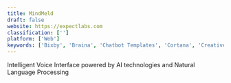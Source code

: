 ```yaml
---
title: MindMeld
draft: false 
website: https://expectlabs.com
classification: ['']
platform: ['Web']
keywords: ['Bixby', 'Braina', 'Chatbot Templates', 'Cortana', 'CreativeVirtual', 'Evi', 'Google Assistant SDK', 'Hey Athena', 'Hound', 'IBM Watson Assistant', 'Next IT', 'Nina Virtual Assistants', 'Pypestream', 'Smart Bot for Commerce', 'Voice Actions', 'Zendesk Answer Bot', 'vokul']
---
```

Intelligent Voice Interface powered by AI technologies and Natural Language Processing